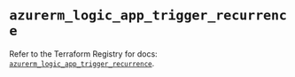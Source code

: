 # `azurerm_logic_app_trigger_recurrence`

Refer to the Terraform Registry for docs: [`azurerm_logic_app_trigger_recurrence`](https://registry.terraform.io/providers/hashicorp/azurerm/4.17.0/docs/resources/logic_app_trigger_recurrence).
